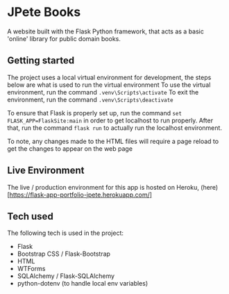 # JPete Books

A website built with the Flask Python framework, that acts as a basic 'online' library for public domain books.

## Getting started
 The project uses a local virtual environment for development, the steps below are what is used to run the virtual environment
 To use the virtual environment, run the command `.venv\Scripts\activate`
 To exit the environment, run the command `.venv\Scripts\deactivate`

 To ensure that Flask is properly set up, run the command `set FLASK_APP=FlaskSite:main` in order to get localhost to run properly. 
 After that, run the command `flask run` to actually run the localhost environment.

 To note, any changes made to the HTML files will require a page reload to get the changes to appear on the web page
 
 ## Live Environment
 The live / production environment for this app is hosted on Heroku, (here)[https://flask-app-portfolio-jpete.herokuapp.com/]
 
 ## Tech used
 The following tech is used in the project:
 - Flask
 - Bootstrap CSS / Flask-Bootstrap
 - HTML
 - WTForms
 - SQLAlchemy / Flask-SQLAlchemy
 - python-dotenv (to handle local env variables)
